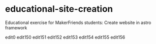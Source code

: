 # educational-site-creation
Educational exercise for MakerFriends students: Create website in astro framework

edit0
edit150
edit151
edit152
edit153
edit154
edit155
edit156
